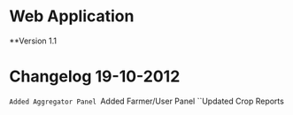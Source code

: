 Web Application
======================

**Version 1.1

Changelog 19-10-2012
======================
``Added Aggregator Panel
``Added Farmer/User Panel
``Updated Crop Reports
